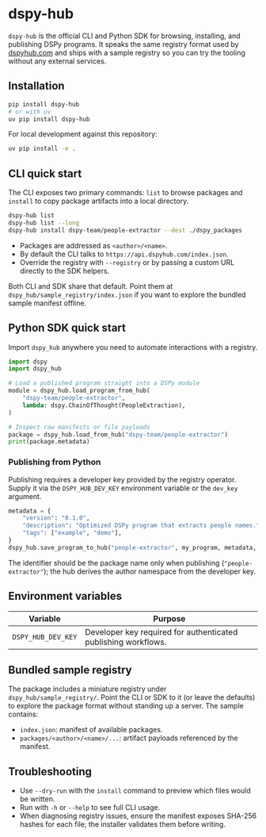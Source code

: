 # dspy-hub

`dspy-hub` is the official CLI and Python SDK for browsing, installing, and publishing DSPy
programs. It speaks the same registry format used by [dspyhub.com](https://dspyhub.com) and ships
with a sample registry so you can try the tooling without any external services.

## Installation

```bash
pip install dspy-hub
# or with uv
uv pip install dspy-hub
```

For local development against this repository:

```bash
uv pip install -e .
```

## CLI quick start

The CLI exposes two primary commands: `list` to browse packages and `install` to copy package
artifacts into a local directory.

```bash
dspy-hub list
dspy-hub list --long
dspy-hub install dspy-team/people-extractor --dest ./dspy_packages
```

- Packages are addressed as `<author>/<name>`.
- By default the CLI talks to `https://api.dspyhub.com/index.json`.
- Override the registry with `--registry` or by passing a custom URL directly to the SDK helpers.

Both CLI and SDK share that default. Point them at `dspy_hub/sample_registry/index.json` if you want
to explore the bundled sample manifest offline.

## Python SDK quick start

Import `dspy_hub` anywhere you need to automate interactions with a registry.

```python
import dspy
import dspy_hub

# Load a published program straight into a DSPy module
module = dspy_hub.load_program_from_hub(
    "dspy-team/people-extractor",
    lambda: dspy.ChainOfThought(PeopleExtraction),
)

# Inspect raw manifests or file payloads
package = dspy_hub.load_from_hub("dspy-team/people-extractor")
print(package.metadata)
```

### Publishing from Python

Publishing requires a developer key provided by the registry operator. Supply it via the
`DSPY_HUB_DEV_KEY` environment variable or the `dev_key` argument.

```python
metadata = {
    "version": "0.1.0",
    "description": "Optimized DSPy program that extracts people names.",
    "tags": ["example", "demo"],
}
dspy_hub.save_program_to_hub("people-extractor", my_program, metadata, registry="https://example.com")
```

The identifier should be the package name only when publishing (`"people-extractor"`); the hub
derives the author namespace from the developer key.

## Environment variables

| Variable           | Purpose                                                                |
|--------------------|------------------------------------------------------------------------|
| `DSPY_HUB_DEV_KEY` | Developer key required for authenticated publishing workflows.         |

## Bundled sample registry

The package includes a miniature registry under `dspy_hub/sample_registry/`. Point the CLI or SDK
to it (or leave the defaults) to explore the package format without standing up a server. The
sample contains:

- `index.json`: manifest of available packages.
- `packages/<author>/<name>/...`: artifact payloads referenced by the manifest.

## Troubleshooting

- Use `--dry-run` with the `install` command to preview which files would be written.
- Run with `-h` or `--help` to see full CLI usage.
- When diagnosing registry issues, ensure the manifest exposes SHA-256 hashes for each file; the
  installer validates them before writing.
